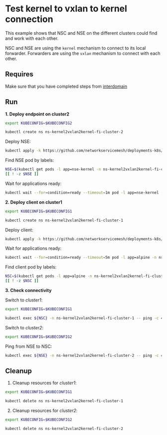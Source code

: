 # Test kernel to vxlan to kernel connection

This example shows that NSC and NSE on the different clusters could find and work with each other.

NSC and NSE are using the `kernel` mechanism to connect to its local forwarder.
Forwarders are using the `vxlan` mechanism to connect with each other.

## Requires

Make sure that you have completed steps from [interdomain](../../)

## Run

**1. Deploy endpoint on cluster2**

```bash
export KUBECONFIG=$KUBECONFIG2
```

```bash
kubectl create ns ns-kernel2vxlan2kernel-fi-cluster-2
```

Deploy NSE:
```bash
kubectl apply -k https://github.com/networkservicemesh/deployments-k8s/examples/floating_interdomain/usecases/Kernel2Vxlan2Kernel/cluster2?ref=88fa4d08aca35783d6aab60f1bf0233d2d01130a
```

Find NSE pod by labels:
```bash
NSE=$(kubectl get pods -l app=nse-kernel -n ns-kernel2vxlan2kernel-fi-cluster-2 --template '{{range .items}}{{.metadata.name}}{{"\n"}}{{end}}')
[[ ! -z $NSE ]]
```

Wait for applications ready:
```bash
kubectl wait --for=condition=ready --timeout=1m pod -l app=nse-kernel -n ns-kernel2vxlan2kernel-fi-cluster-2
```

**2. Deploy client on cluster1**

```bash
export KUBECONFIG=$KUBECONFIG1
```

```bash
kubectl create ns ns-kernel2vxlan2kernel-fi-cluster-1
```

Deploy client:
```bash
kubectl apply -k https://github.com/networkservicemesh/deployments-k8s/examples/floating_interdomain/usecases/Kernel2Vxlan2Kernel/cluster1?ref=88fa4d08aca35783d6aab60f1bf0233d2d01130a
```

Wait for applications ready:
```bash
kubectl wait --for=condition=ready --timeout=5m pod -l app=alpine -n ns-kernel2vxlan2kernel-fi-cluster-1
```

Find client pod by labels:
```bash
NSC=$(kubectl get pods -l app=alpine -n ns-kernel2vxlan2kernel-fi-cluster-1 --template '{{range .items}}{{.metadata.name}}{{"\n"}}{{end}}')
[[ ! -z $NSC ]]
```

**3. Check connectivity**

Switch to *cluster1*:

```bash
export KUBECONFIG=$KUBECONFIG1
```

```bash
kubectl exec ${NSC} -n ns-kernel2vxlan2kernel-fi-cluster-1 -- ping -c 4 172.16.1.2
```

Switch to *cluster2*:

```bash
export KUBECONFIG=$KUBECONFIG2
```

Ping from NSE to NSC:
```bash
kubectl exec ${NSE} -n ns-kernel2vxlan2kernel-fi-cluster-2 -- ping -c 4 172.16.1.3
```

## Cleanup

1. Cleanup resources for *cluster1*:
```bash
export KUBECONFIG=$KUBECONFIG1
```
```bash
kubectl delete ns ns-kernel2vxlan2kernel-fi-cluster-1
```

2. Cleanup resources for *cluster2*:
```bash
export KUBECONFIG=$KUBECONFIG2
```
```bash
kubectl delete ns ns-kernel2vxlan2kernel-fi-cluster-2
```
